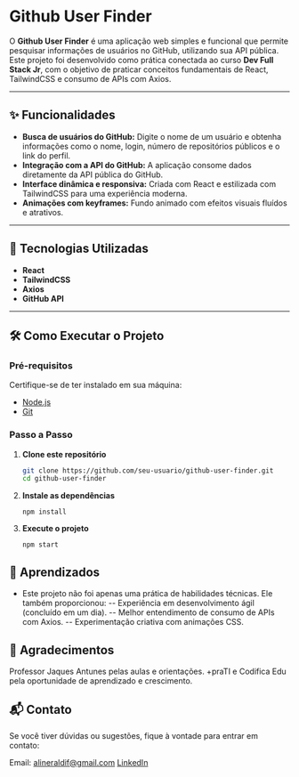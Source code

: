# Github User Finder  

O **Github User Finder** é uma aplicação web simples e funcional que permite pesquisar informações de usuários no GitHub, utilizando sua API pública. Este projeto foi desenvolvido como prática conectada ao curso **Dev Full Stack Jr**, com o objetivo de praticar conceitos fundamentais de React, TailwindCSS e consumo de APIs com Axios.

---

## ✨ Funcionalidades  

- **Busca de usuários do GitHub:** Digite o nome de um usuário e obtenha informações como o nome, login, número de repositórios públicos e o link do perfil.  
- **Integração com a API do GitHub:** A aplicação consome dados diretamente da API pública do GitHub.  
- **Interface dinâmica e responsiva:** Criada com React e estilizada com TailwindCSS para uma experiência moderna.  
- **Animações com keyframes:** Fundo animado com efeitos visuais fluídos e atrativos.  

---

## 🚀 Tecnologias Utilizadas  

- **React**  
- **TailwindCSS**  
- **Axios**  
- **GitHub API**  

---

## 🛠️ Como Executar o Projeto  

### Pré-requisitos  
Certifique-se de ter instalado em sua máquina:  
- [Node.js](https://nodejs.org/)  
- [Git](https://git-scm.com/)  

### Passo a Passo  

1. **Clone este repositório**  
   ```bash
   git clone https://github.com/seu-usuario/github-user-finder.git
   cd github-user-finder


2. **Instale as dependências**  
   ```
   npm install

3. **Execute o projeto**  
   ```
   npm start

## 📌 Aprendizados

- Este projeto não foi apenas uma prática de habilidades técnicas. Ele também proporcionou:
-- Experiência em desenvolvimento ágil (concluído em um dia).
-- Melhor entendimento de consumo de APIs com Axios.
-- Experimentação criativa com animações CSS.

## 🤝 Agradecimentos

Professor Jaques Antunes pelas aulas e orientações.
+praTI e Codifica Edu pela oportunidade de aprendizado e crescimento.

## 📬 Contato
Se você tiver dúvidas ou sugestões, fique à vontade para entrar em contato:

Email: alineraldif@gmail.com
[LinkedIn](https://www.linkedin.com/in/aline-raldi/)